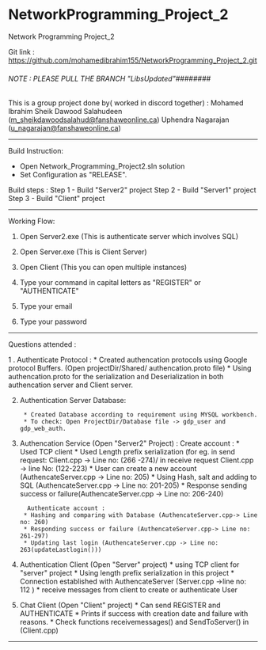 # NetworkProgramming_Project_2
Network Programming Project_2


Git link : https://github.com/mohamedibrahim155/NetworkProgramming_Project_2.git
###### NOTE : PLEASE PULL THE BRANCH "LibsUpdated"########

This is a group project done by( worked in discord together) :
Mohamed Ibrahim Sheik Dawood Salahudeen (m_sheikdawoodsalahud@fanshaweonline.ca)
Uphendra Nagarajan (u_nagarajan@fanshaweonline.ca)
******************************************************************************************************************
Build Instruction:

* Open  Network_Programming_Project2.sln solution
* Set Configuration as "RELEASE".

Build steps :
Step 1 - Build "Server2" project
Step 2 - Build "Server1" project
Step 3 - Build "Client" project
******************************************************************************************************************

Working Flow: 
1. Open Server2.exe (This is authenticate server which involves SQL)
2. Open Server.exe  (This is Client Server)
3. Open Client (This you can open multiple instances)

4. Type your command in capital letters as "REGISTER" or "AUTHENTICATE"
5. Type your email
6. Type your password

******************************************************************************************************************



Questions attended :

1 . Authenticate Protocol :
       * Created authencation protocols using Google protocol Buffers. (Open  projectDir/Shared/ authencation.proto file)
       * Using authencation.proto for the serialization and Deserialization in both authencation server and Client server.

2. Authentication Server Database:

        * Created Database according to requirement using MYSQL workbench.
		* To check: Open ProjectDir/Database file -> gdp_user and gdp_web_auth.
		
3. Authencation Service (Open "Server2" Project) :
		Create account :
	    * Used TCP client 
		* Used Length prefix serialization (for eg. in send request: Client.cpp -> Line no: (266 -274)/ in receive request Client.cpp -> line No: (122-223)
		* User can create a new account (AuthencateServer.cpp -> Line no: 205)
		* Using Hash, salt  and adding to SQL (AuthencateServer.cpp -> Line no: 201-205)
		* Response sending success or failure(AuthencateServer.cpp -> Line no: 206-240)
		
		 Authenticate account :
		* Hashing and comparing with Database (AuthencateServer.cpp-> Line no: 260)
		* Responding success or failure (AuthencateServer.cpp-> Line no: 261-297)
		* Updating last login (AuthencateServer.cpp -> Line no: 263(updateLastlogin()))
		
4. Authentication Client (Open "Server" project)
        * using TCP client  for "server" project
		* Using length prefix serialization in this project
		* Connection established with AuthencateServer (Server.cpp ->line no: 112 )
		* receive messages from client to create or authenticate User
		
5. Chat Client (Open "Client" project)
		* Can send REGISTER and AUTHENTICATE 
		* Prints if success with creation date and failure with reasons.
		* Check functions receivemessages() and SendToServer() in (Client.cpp)
		
******************************************************************************************************************